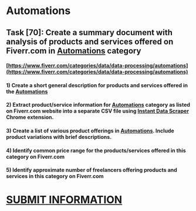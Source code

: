 # Automations
## Task [70]: Create a summary document with analysis of products and services offered on Fiverr.com in [Automations](https://www.fiverr.com/categories/data/data-processing/automations) category
#### [https://www.fiverr.com/categories/data/data-processing/automations](https://www.fiverr.com/categories/data/data-processing/automations)
#### 1) Create a short general description for products and services offered in the [Automations](https://www.fiverr.com/categories/data/data-processing/automations)
#### 2) Extract product/service information for [Automations](https://www.fiverr.com/categories/data/data-processing/automations) category as listed on Fiverr.com website into a separate CSV file using [Instant Data Scraper](https://chrome.google.com/webstore/detail/instant-data-scraper/ofaokhiedipichpaobibbnahnkdoiiah) Chrome extension.
#### 3) Create a list of various product offerings in [Automations](https://www.fiverr.com/categories/data/data-processing/automations). Include product variations with brief descriptions.
#### 4) Identify common price range for the products/services offered in this category on Fiverr.com
#### 5) Identify approximate number of freelancers offering products and services in this category on Fiverr.com

# [SUBMIT INFORMATION](https://forms.office.com/r/8AEKjkLxKG)
